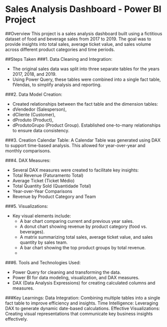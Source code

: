 # Sales Analysis Dashboard - Power BI Project

##Overview
This project is a sales analysis dashboard built using a fictitious dataset of food and beverage sales from 2017 to 2019. The goal was to provide insights into total sales, average ticket value, and sales volume across different product categories and time periods.

##Steps Taken
###1. Data Cleaning and Integration:
  - The original sales data was split into three separate tables for the years 2017, 2018, and 2019.
  - Using Power Query, these tables were combined into a single fact table, fVendas, to simplify analysis and reporting.

###2. Data Model Creation:
  - Created relationships between the fact table and the dimension tables:
  - dVendedor (Salesperson),
  - dCliente (Customer),
  - dProduto (Product),
  - dProdutoGrupo (Product Group).
Established one-to-many relationships to ensure data consistency.

###3. Creation Calendar Table:
A Calendar Table was generated using DAX to support time-based analysis. This allowed for year-over-year and monthly comparisons.

###4. DAX Measures:
  - Several DAX measures were created to facilitate key insights:
  - Total Revenue (Faturamento Total)
  - Average Ticket (Ticket Médio)
  - Total Quantity Sold (Quantidade Total)
  - Year-over-Year Comparisons
  - Revenue by Product Category and Team

###5. Visualizations:
- Key visual elements include:
  - A bar chart comparing current and previous year sales.
  - A donut chart showing revenue by product category (food vs. beverages).
  - A matrix summarizing total sales, average ticket value, and sales quantity by sales team.
  - A bar chart showing the top product groups by total revenue.
  - 
###6. Tools and Technologies Used:
  - Power Query for cleaning and transforming the data.
  - Power BI for data modeling, visualization, and DAX measures.
  - DAX (Data Analysis Expressions) for creating calculated columns and measures.
 
###Key Learnings:
Data Integration: Combining multiple tables into a single fact table to improve efficiency and insights.
Time Intelligence: Leveraging DAX to generate dynamic date-based calculations.
Effective Visualizations: Creating visual representations that communicate key business insights effectively.
